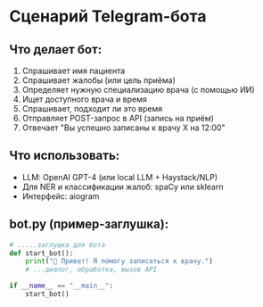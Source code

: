 # Сценарий Telegram-бота

## Что делает бот:

1. Спрашивает имя пациента
2. Спрашивает жалобы (или цель приёма)
3. Определяет нужную специализацию врача (с помощью ИИ)
4. Ищет доступного врача и время
5. Спрашивает, подходит ли это время
6. Отправляет POST-запрос в API (запись на приём)
7. Отвечает "Вы успешно записаны к врачу X на 12:00"

## Что использовать:
- LLM: OpenAI GPT-4 (или local LLM + Haystack/NLP)
- Для NER и классификации жалоб: spaCy или sklearn
- Интерфейс: aiogram

## bot.py (пример-заглушка):

```python
# .....заглушка для бота
def start_bot():
    print("👋 Привет! Я помогу записаться к врачу.")
    # ...диалог, обработка, вызов API

if __name__ == "__main__":
    start_bot()
